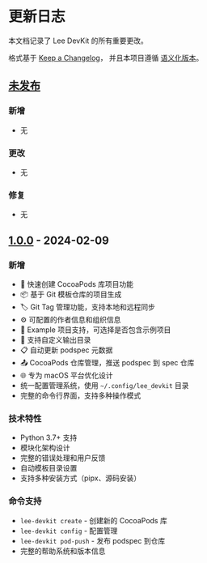 # 更新日志

本文档记录了 Lee DevKit 的所有重要更改。

格式基于 [Keep a Changelog](https://keepachangelog.com/zh-CN/1.0.0/)，
并且本项目遵循 [语义化版本](https://semver.org/lang/zh-CN/)。

## [未发布]

### 新增
- 无

### 更改
- 无

### 修复
- 无

## [1.0.0] - 2024-02-09

### 新增
- 🚀 快速创建 CocoaPods 库项目功能
- 📦 基于 Git 模板仓库的项目生成
- 🏷️ Git Tag 管理功能，支持本地和远程同步
- ⚙️ 可配置的作者信息和组织信息
- 🎯 Example 项目支持，可选择是否包含示例项目
- 🔧 支持自定义输出目录
- 📋 自动更新 podspec 元数据
- 📤 CocoaPods 仓库管理，推送 podspec 到 spec 仓库
- 🌐 专为 macOS 平台优化设计
- 统一配置管理系统，使用 `~/.config/lee_devkit` 目录
- 完整的命令行界面，支持多种操作模式

### 技术特性
- Python 3.7+ 支持
- 模块化架构设计
- 完整的错误处理和用户反馈
- 自动模板目录设置
- 支持多种安装方式（pipx、源码安装）

### 命令支持
- `lee-devkit create` - 创建新的 CocoaPods 库
- `lee-devkit config` - 配置管理
- `lee-devkit pod-push` - 发布 podspec 到仓库
- 完整的帮助系统和版本信息

[未发布]: https://github.com/DargonLee/lee-devkit/compare/v1.0.0...HEAD
[1.0.0]: https://github.com/DargonLee/lee-devkit/releases/tag/v1.0.0